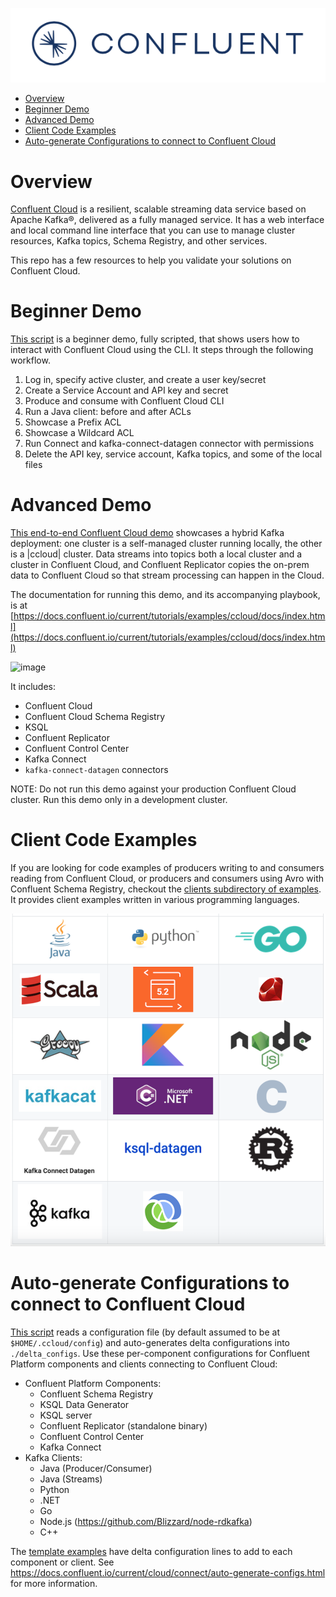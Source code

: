 ![image](../images/confluent-logo-300-2.png)

* [Overview](#overview)
* [Beginner Demo](#beginner-demo)
* [Advanced Demo](#advanced-demo)
* [Client Code Examples](#client-code-examples)
* [Auto-generate Configurations to connect to Confluent Cloud](#auto-generate-configurations-to-connect-to-confluent-cloud)


# Overview

[Confluent Cloud](https://docs.confluent.io/current/cloud/index.html) is a resilient, scalable streaming data service based on Apache Kafka®, delivered as a fully managed service.
It has a web interface and local command line interface that you can use to manage cluster resources, Kafka topics, Schema Registry, and other services.

This repo has a few resources to help you validate your solutions on Confluent Cloud.

# Beginner Demo

[This script](../security/acls/acl.sh) is a beginner demo, fully scripted, that shows users how to interact with Confluent Cloud using the CLI.
It steps through the following workflow.

1. Log in, specify active cluster, and create a user key/secret
2. Create a Service Account and API key and secret
3. Produce and consume with Confluent Cloud CLI
4. Run a Java client: before and after ACLs
5. Showcase a Prefix ACL
6. Showcase a Wildcard ACL
7. Run Connect and kafka-connect-datagen connector with permissions
8. Delete the API key, service account, Kafka topics, and some of the local files


# Advanced Demo

[This end-to-end Confluent Cloud demo](https://docs.confluent.io/current/tutorials/examples/ccloud/docs/index.html) showcases a hybrid Kafka deployment: one cluster is a self-managed cluster running locally, the other is a |ccloud| cluster.
Data streams into topics both a local cluster and a cluster in Confluent Cloud, and Confluent Replicator copies the on-prem data to Confluent Cloud so that stream processing can happen in the Cloud.

The documentation for running this demo, and its accompanying playbook, is at [https://docs.confluent.io/current/tutorials/examples/ccloud/docs/index.html](https://docs.confluent.io/current/tutorials/examples/ccloud/docs/index.html)

![image](docs/images/schema-registry-local.jpg)

It includes:

* Confluent Cloud
* Confluent Cloud Schema Registry
* KSQL
* Confluent Replicator
* Confluent Control Center
* Kafka Connect
* `kafka-connect-datagen` connectors

NOTE: Do not run this demo against your production Confluent Cloud cluster. Run this demo only in a development cluster.

# Client Code Examples

If you are looking for code examples of producers writing to and consumers reading from Confluent Cloud, or producers and consumers using Avro with Confluent Schema Registry, checkout the [clients subdirectory of examples](../clients).
It provides client examples written in various programming languages.

![image](../clients/cloud/images/clients-all.png)

# Auto-generate Configurations to connect to Confluent Cloud

[This script](ccloud-generate-cp-configs.sh) reads a configuration file (by default assumed to be at ``$HOME/.ccloud/config``) and auto-generates delta configurations into ``./delta_configs``.
Use these per-component configurations for Confluent Platform components and clients connecting to Confluent Cloud:

* Confluent Platform Components:
  * Confluent Schema Registry
  * KSQL Data Generator
  * KSQL server
  * Confluent Replicator (standalone binary)
  * Confluent Control Center
  * Kafka Connect
* Kafka Clients:
  * Java (Producer/Consumer)
  * Java (Streams)
  * Python
  * .NET
  * Go
  * Node.js (https://github.com/Blizzard/node-rdkafka)
  * C++

The [template examples](template_delta_configs) have delta configuration lines to add to each component or client.
See https://docs.confluent.io/current/cloud/connect/auto-generate-configs.html for more information.

